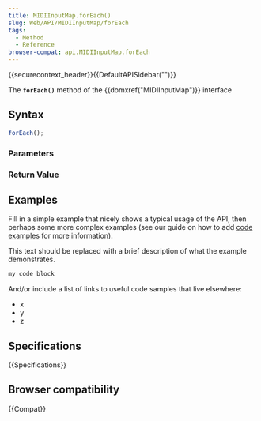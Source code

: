 ```yaml
---
title: MIDIInputMap.forEach()
slug: Web/API/MIDIInputMap/forEach
tags:
  - Method
  - Reference
browser-compat: api.MIDIInputMap.forEach
---
```

{{securecontext_header}}{{DefaultAPISidebar("")}}

The **`forEach()`** method of the {{domxref("MIDIInputMap")}} interface 

## Syntax

```js
forEach();
```

### Parameters



### Return Value



## Examples

Fill in a simple example that nicely shows a typical usage of the API, then perhaps some more complex examples (see our guide on how to add [code examples](/en-US/docs/MDN/Contribute/Structures/Code_examples) for more information).

This text should be replaced with a brief description of what the example demonstrates.

```js
my code block
```

And/or include a list of links to useful code samples that live elsewhere:

*   x
*   y
*   z

## Specifications

{{Specifications}}

## Browser compatibility

{{Compat}}

